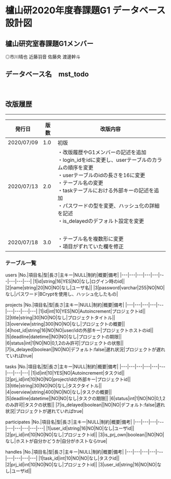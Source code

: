 # 櫨山研2020年度春課題G1 データベース設計図

## 櫨山研究室春課題G1メンバー

◎市川晴也
近藤羽音
佐藤央
渡邊幹斗

## データベース名　mst_todo
</br>

## 改版履歴
***
|発行日|版数|改版内容|
|-------|----|------------------|
|2020/07/09|1.0|初版|
|2020/07/13|2.0|・改版履歴やG1メンバーの記述を追加<br>・login_idをidに変更し、userテーブルのカラムの順序を変更<br>・userテーブルのidの長さを16に変更<br>・テーブル名の変更<br>・taskテーブルにおける外部キーの記述を追加<br>・パスワードの型を変更、ハッシュ化の詳細を記述<br>・is_delayedのデフォルト設定を変更
<br>|
|2020/07/18|3.0|・テーブル名を複数形に変更<br>・項目がずれていた欄を修正|
### テーブル一覧
users
|No.|項目名|型|長さ|主キー|NULL|制約|概要|備考|
|---|---|---|---|---|---|---|---|---|
|1|id|string|16|YES|NO|なし|ログイン時のid||
|2|name|string|20|NO|NO|なし|ユーザ名||
|3|password|varchar|255|NO|NO|なし|パスワード|BCryptを使用し、ハッシュ化したもの|

projects
|No.|項目名|型|長さ|主キー|NULL|制約|概要|備考|
|---|---|---|---|---|---|---|---|---|
|1|id|int|10|YES|NO|Autoincrement|プロジェクトid||
|2|title|string|30|NO|NO|なし|プロジェクトタイトル||
|3|overview|string|300|NO|NO|なし|プロジェクトの概要||
|4|host_id|string|16|NO|NO|user/idの外部キー|プロジェクトホストのid||
|5|deadline|datetime||NO|NO|なし|プロジェクトの期限||
|6|status|int|1|NO|NO|0,1,2のみ許可|プロジェクトの状態||
|7|is_delayed|boolean||NO|NO|デフォルト:false|遅れ状況|プロジェクトが遅れていればtrue|

tasks
|No.|項目名|型|長さ|主キー|NULL|制約|概要|備考|
|---|---|---|---|---|---|---|---|---|
|1|id|int|10|YES|NO|Autoincrement|タスクid||
|2|prj_id|int|10|NO|NO|project/idの外部キー|プロジェクトid||
|3|title|string|30|NO|NO|なし|タスクタイトル||
|4|overview|string|400|NO|NO|なし|タスクの概要||
|5|deadline|datetime||NO|NO|なし|タスクの期限||
|6|status|int|1|NO|NO|0,1,2のみ許可|タスクの状態||
|7|is_delayed|boolean||NO|NO|デフォルト:false|遅れ状況|プロジェクトが遅れていればtrue|

participates
|No.|項目名|型|長さ|主キー|NULL|制約|概要|備考|
|---|---|---|---|---|---|---|---|---|
|1|user_id|string|16|NO|NO|なし|ユーザid||
|2|prj_id|int|10|NO|NO|なし|プロジェクトid||
|3|is_prj_own|boolean||NO|NO|なし|ホストが自分かどうか|自分がホストならtrue|

handles
|No.|項目名|型|長さ|主キー|NULL|制約|概要|備考|
|---|---|---|---|---|---|---|---|---|
|1|task_id|int|10|NO|NO|なし|タスクid||
|2|prj_id|int|10|NO|NO|なし|プロジェクトid||
|3|user_id|string|16|NO|NO|なし|ユーザid||
